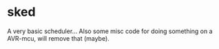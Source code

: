 # sked
A very basic scheduler... Also some misc code for doing something on a AVR-mcu, will remove that (maybe). 
